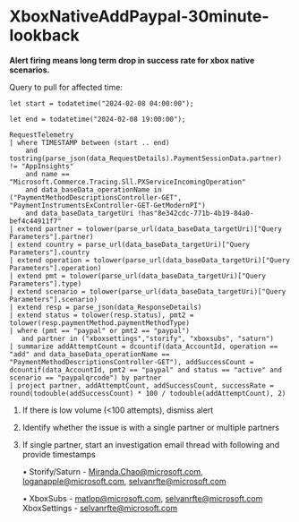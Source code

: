 # XboxNativeAddPaypal-30minute-lookback

**Alert firing means long term drop in success rate for xbox native scenarios.**

Query to pull for affected time:
```
let start = todatetime("2024-02-08 04:00:00");

let end = todatetime("2024-02-08 19:00:00");

RequestTelemetry
| where TIMESTAMP between (start .. end)
    and tostring(parse_json(data_RequestDetails).PaymentSessionData.partner) != "AppInsights"
    and name == "Microsoft.Commerce.Tracing.Sll.PXServiceIncomingOperation"
    and data_baseData_operationName in ("PaymentMethodDescriptionsController-GET", "PaymentInstrumentsExController-GET-GetModernPI")
    and data_baseData_targetUri !has"8e342cdc-771b-4b19-84a0-bef4c44911f7"
| extend partner = tolower(parse_url(data_baseData_targetUri)["Query Parameters"].partner)
| extend country = parse_url(data_baseData_targetUri)["Query Parameters"].country
| extend operation = tolower(parse_url(data_baseData_targetUri)["Query Parameters"].operation)
| extend pmt = tolower(parse_url(data_baseData_targetUri)["Query Parameters"].type)
| extend scenario = tolower(parse_url(data_baseData_targetUri)["Query Parameters"].scenario)
| extend resp = parse_json(data_ResponseDetails)
| extend status = tolower(resp.status), pmt2 = tolower(resp.paymentMethod.paymentMethodType)
| where (pmt == "paypal" or pmt2 == "paypal")
   and partner in ("xboxsettings","storify", "xboxsubs", "saturn")
| summarize addAttemptCount = dcountif(data_AccountId, operation == "add" and data_baseData_operationName == "PaymentMethodDescriptionsController-GET"), addSuccessCount = dcountif(data_AccountId, pmt2 == "paypal" and status == "active" and scenario == "paypalqrcode") by partner
| project partner, addAttemptCount, addSuccessCount, successRate = round(todouble(addSuccessCount) * 100 / todouble(addAttemptCount), 2)
```


1. If there is low volume (<100 attempts), dismiss alert
2. Identify whether the issue is with a single partner or multiple partners
3. If single partner, start an investigation email thread with following and provide timestamps

    • Storify/Saturn - Miranda.Chao@microsoft.com,  loganapple@microsoft.com, selvanrfte@microsoft.com
    
    • XboxSubs - matlop@microsoft.com, selvanrfte@microsoft.com
XboxSettings - selvanrfte@microsoft.com